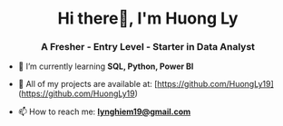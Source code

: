 <h1 align="center">Hi there👋, I'm Huong Ly</h1>
<h3 align="center">A Fresher - Entry Level - Starter in Data Analyst</h3>

- 🌱 I’m currently learning **SQL, Python, Power BI**

- 👯 All of my projects are available at: [https://github.com/HuongLy19] (https://github.com/HuongLy19)

- 📫 How to reach me: **lynghiem19@gmail.com**

